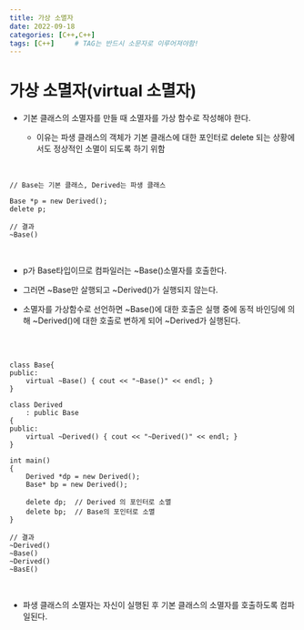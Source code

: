 ```yaml
---
title: 가상 소멸자
date: 2022-09-18
categories: [C++,C++]
tags: [C++]		# TAG는 반드시 소문자로 이루어져야함!
---
```


가상 소멸자(virtual 소멸자)
==============
* 기본 클래스의 소멸자를 만들 때 소멸자를 가상 함수로 작성해야 한다.

  * 이유는 파생 클래스의 객체가 기본 클래스에 대한 포인터로 delete 되는 상황에서도 정상적인 소멸이 되도록 하기 위함

<br>

    // Base는 기본 클래스, Derived는 파생 클래스

    Base *p = new Derived();
    delete p;

    // 결과
    ~Base()

<br>

* p가 Base타입이므로 컴파일러는 ~Base()소멸자를 호출한다.

* 그러면 ~Base만 살행되고 ~Derived()가 실행되지 않는다.

* 소멸자를 가상함수로 선언하면 ~Base()에 대한 호출은 실행 중에 동적 바인딩에 의해 ~Derived()에 대한 호출로 변하게 되어 ~Derived가 실행된다.

<br><br>

    class Base{
    public:
        virtual ~Base() { cout << "~Base()" << endl; }
    }

    class Derived
        : public Base
    {
    public:
        virtual ~Derived() { cout << "~Derived()" << endl; }
    }
    
    int main()
    {
        Derived *dp = new Derived();
        Base* bp = new Derived();

        delete dp;  // Derived 의 포인터로 소멸
        delete bp;  // Base의 포인터로 소멸
    }

    // 결과
    ~Derived()
    ~Base()
    ~Derived()
    ~BasE()

<br>

* 파생 클래스의 소멸자는 자신이 실행된 후 기본 클래스의 소멸자를 호출하도록 컴파일된다.